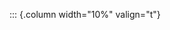 <!-- Copyright (C) 2024  Kevin Sandom -->
<!-- Begin a new column of width 10%. -->

::: {.column width="10%" valign="t"}
